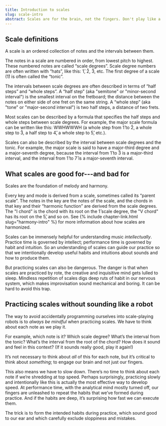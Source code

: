 ```yaml
---
title: Introduction to scales
slug: scale-intro
abstract: Scales are for the brain, not the fingers. Don't play like a robot.
---
```


## Scale definitions

A scale is an ordered collection of notes and the intervals between them.

The notes in a scale are numbered in order,
from lowest pitch to highest. 
These numbered notes are called “scale degrees”. 
Scale degree numbers are often written with “hats”, 
like this: 1&#x302;, 2&#x302;, 3&#x302;, etc. 
The first degree of a scale (1&#x302;) is often called the “tonic”. 

The intervals between scale degrees are often described in terms of “half steps” and “whole steps”. 
A “half step” (aka "semitone" or "minor-second interval") is the smallest interval on the fretboard; 
the distance between the notes on either side of one fret on the same string. 
A “whole step” (aka "tone" or "major-second interval") is two half steps, 
a distance of two frets.

Most scales can be described by a formula that specifies the half steps and whole steps between scale degrees. 
For example, the major scale formula can be written like this: 
WWHWWWH (a whole step from 1&#x302; to 2&#x302;, 
a whole step to 3&#x302;, 
a half step to 4&#x302;,
a whole step to 5&#x302;, etc.).

Scales can also be described by the interval between scale degrees and the tonic. 
For example, 
the major scale is said to have a major-third degree and a major-seventh degree, 
because the interval from 1&#x302; to 3&#x302; is a major-third interval, 
and the interval from 1&#x302; to 7&#x302; is a major-seventh interval.

## What scales are good for---and bad for

Scales are the foundation of melody and harmony.

Every key and mode is derived from a scale, 
sometimes called its “parent scale”.
The notes in the key are the notes of the scale, 
and the chords in that key and their “harmonic function” are derived from the scale degrees. 
The "I chord" is the chord with its root on the 1&#x302; scale degree, 
the "V chord" has its root on the 5&#x302;, and so on. 
See {% include chapter-link.html slug="harmony-intro" %} for more information about how scales are harmonized. 

Scales can be immensely helpful for understanding music *intellectually*. 
Practice time is governed by intellect; 
performance time is governed by habit and intuition.
So an understanding of scales can guide our practice so that we intentionally develop useful habits and intuitions about sounds and how to produce them. 

But practicing scales can also be dangerous. 
The danger is that when scales are practiced by rote, 
the creative and inquisitive mind gets lulled to sleep. 
Mindless repetition of scales digs deep ruts of habit in our nervous system, 
which makes improvisation sound mechanical and boring. 
It can be hard to avoid this trap. 

## Practicing scales without sounding like a robot 

The way to avoid accidentally programming ourselves into scale-playing robots is to *always be mindful* when practicing scales. 
We have to think about each note as we play it. 

For example, which note is it? 
Which scale degree? 
What’s the interval from the tonic? 
What’s the interval from the root of the chord? 
How does it sound and feel in this context? 
(If it sounds really good, play it again!)

It’s not necessary to think about *all* of this for each note, 
but it’s critical to think about *something*; 
to engage our brain and not just our fingers.

This also means we have to slow down. 
There’s no time to think about each note if we’re shredding at top speed.
Perhaps surprisingly, 
practicing slowly and intentionally like this is actually the most effective way to develop speed. 
At performance time, with the analytical mind mostly turned off, 
our fingers are unleashed to repeat the habits that we’ve formed during practice. 
And if the habits are deep, it’s surprising how fast we can execute them.

The trick is to form the intended habits during practice, 
which sound good to our ear and which carefully exclude sloppiness and mistakes. 
